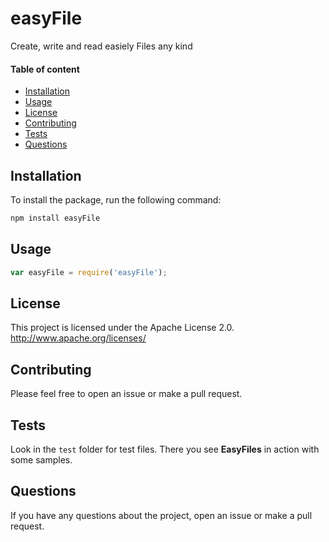 # easyFile
Create, write and read easiely Files any kind

#### Table of content
- [Installation](##installation)
- [Usage](##usage)
- [License](##license)
- [Contributing](##contributing)
- [Tests](##tests)
- [Questions](##questions)

## Installation
To install the package, run the following command:

```bash
npm install easyFile
```

## Usage
```javascript
var easyFile = require('easyFile');

```

## License
This project is licensed under the Apache License 2.0.
http://www.apache.org/licenses/

## Contributing
Please feel free to open an issue or make a pull request.

## Tests 

Look in the `test` folder for test files. There you see **EasyFiles** in action with some samples.

## Questions
If you have any questions about the project, open an issue or make a pull request.
